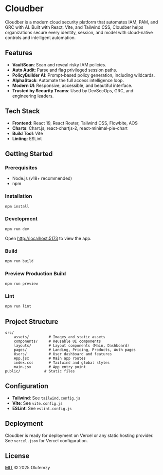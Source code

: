 
# Cloudber

Cloudber is a modern cloud security platform that automates IAM, PAM, and GRC with AI. Built with React, Vite, and Tailwind CSS, Cloudber helps organizations secure every identity, session, and model with cloud-native controls and intelligent automation.

## Features

- **VaultScan**: Scan and reveal risky IAM policies.
- **Auto Audit**: Parse and flag privileged session paths.
- **PolicyBuilder AI**: Prompt-based policy generation, including wildcards.
- **AlphaStack**: Automate the full access intelligence loop.
- **Modern UI**: Responsive, accessible, and beautiful interface.
- **Trusted by Security Teams**: Used by DevSecOps, GRC, and engineering leaders.

## Tech Stack

- **Frontend**: React 19, React Router, Tailwind CSS, Flowbite, AOS
- **Charts**: Chart.js, react-chartjs-2, react-minimal-pie-chart
- **Build Tool**: Vite
- **Linting**: ESLint

## Getting Started

### Prerequisites

- Node.js (v18+ recommended)
- npm

### Installation

```bash
npm install
```

### Development

```bash
npm run dev
```

Open [http://localhost:5173](http://localhost:5173) to view the app.

### Build

```bash
npm run build
```

### Preview Production Build

```bash
npm run preview
```

### Lint

```bash
npm run lint
```

## Project Structure

```
src/
	assets/         # Images and static assets
	components/     # Reusable UI components
	layouts/        # Layout components (Main, Dashboard)
	pages/          # Landing, Pricing, Products, Auth pages
	Users/          # User dashboard and features
	App.jsx         # Main app routes
	index.css       # Tailwind and global styles
	main.jsx        # App entry point
public/           # Static files
```

## Configuration

- **Tailwind**: See `tailwind.config.js`
- **Vite**: See `vite.config.js`
- **ESLint**: See `eslint.config.js`

## Deployment

Cloudber is ready for deployment on Vercel or any static hosting provider. See `vercel.json` for Vercel configuration.

## License

[MIT](LICENSE) © 2025 Olufemzy
